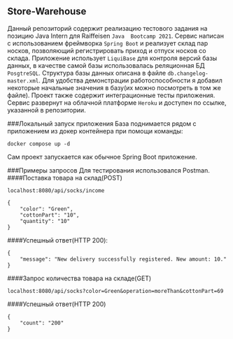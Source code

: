## Store-Warehouse

Данный репозиторий содержит реализацию тестового
задания на позицию Java Intern для Raiffeisen `Java 
Bootcamp 2021`. Сервис написан с использованием фреймворка `Spring Boot` и реализует склад пар носков, 
позволяющий регистрировать приход и отпуск носков со склада. Приложение 
использует `LiquiBase` для контроля версий базы данных, 
в качестве самой базы использовалась реляционная БД `PosgtreSQL`.
Структура базы данных описана в файле `db.changelog-master.xml`.
Для удобства демонстрации работоспособности я добавил некоторые
начальные значения в базу(их можно посмотреть в том же файле).
Проект также содержит интеграционные тесты приложения.
Сервис развернут на облачной платформе `Heroku` и доступен по ссылке,
указанной в репозитории. 

###Локальный запуск приложения
База поднимается рядом с приложением из докер контейнера при помощи команды:
```shell
docker compose up -d
```
Сам проект запускается как обычное Spring Boot
приложение.

###Примеры запросов
Для тестирования использовался Postman.
####Поставка товара на склад(POST)
```shell
localhost:8080/api/socks/income
```
```shell
{
    "color": "Green",
    "cottonPart": "10",
    "quantity": "10"
}
```
####Успешный ответ(HTTP 200):
```shell
{
    "message": "New delivery successfully registered. New amount: 10."
}
```
####Запрос количества товара на складе(GET)
```shell
localhost:8080/api/socks?color=Green&operation=moreThan&cottonPart=69
```
####Успешный ответ(HTTP 200)
```shell
{
    "count": "200"
}
```


